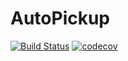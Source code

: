 # AutoPickup
[![Build Status](https://travis-ci.com/ThePhilderbeast/AutoPickup.svg?branch=master)](https://travis-ci.com/ThePhilderbeast/AutoPickup) [![codecov](https://codecov.io/gh/ThePhilderbeast/AutoPickup/branch/master/graph/badge.svg)](https://codecov.io/gh/ThePhilderbeast/AutoPickup)